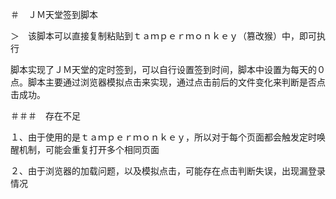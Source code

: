 ＃　ＪＭ天堂签到脚本

＞　该脚本可以直接复制粘贴到ｔａｍｐｅｒｍｏｎｋｅｙ（篡改猴）中，即可执行

脚本实现了ＪＭ天堂的定时签到，可以自行设置签到时间，脚本中设置为每天的０点。脚本主要通过浏览器模拟点击来实现，通过点击前后的文件变化来判断是否点击成功。

＃＃＃　存在不足

１、由于使用的是ｔａｍｐｅｒｍｏｎｋｅｙ，所以对于每个页面都会触发定时唤醒机制，可能会重复打开多个相同页面

２、由于浏览器的加载问题，以及模拟点击，可能存在点击判断失误，出现漏登录情况
